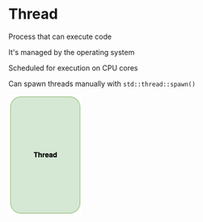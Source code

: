 # Thread

Process that can execute code

It's managed by the operating system

Scheduled for execution on CPU cores

Can spawn threads manually with `std::thread::spawn()`

![parallelism](../../../assets/thread.png)

